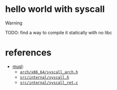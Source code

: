 # hello world with syscall

> [!WARNING]
> TODO: find a way to compile it statically with no libc

# references

- [musl](https://musl.libc.org/):
    - [`arch/x86_64/syscall_arch.h`](https://github.com/kraj/musl/blob/master/arch/x86_64/syscall_arch.h)
    - [`src/internal/syscall.h`](https://github.com/kraj/musl/blob/master/src/internal/syscall.h)
    - [`src/internal/syscall_ret.c`](https://github.com/kraj/musl/blob/master/src/internal/syscall_ret.c)